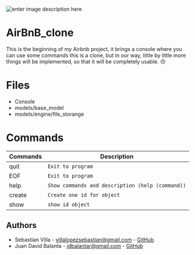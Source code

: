 ![enter image description here](https://cdn.discordapp.com/attachments/889927312555003956/906954589138456576/unknown.png)
# AirBnB_clone
This is the beginning of my Airbnb project, it brings a console where you can use some commands this is a clone, but in our way, little by little more things will be implemented, so that it will be completely usable. 😚

# Files

 - Console
 - models/base_model
 - models/engine/file_storange

# Commands
|Commands                |Description                  
|----------------|-------------------------------
|quit 			 |`Exit to program`  
|EOF             |`Exit to program` 
|help          |`Show commands and description (help (command))`
|create			|`Create one id for object`
|show		|`show id object`

## Authors

 - Sebastian Villa - [villalopezsebastian@gmail.com](https://mail.google.com/mail/u/0/#inbox) - [GitHub](https://github.com/SebasVillaLo)
 - Juan David Balanta - [jdbalantar@gmail.com](https://mail.google.com/mail/u/0/#inbox) - [GitHub](https://github.com/jdbalantar)